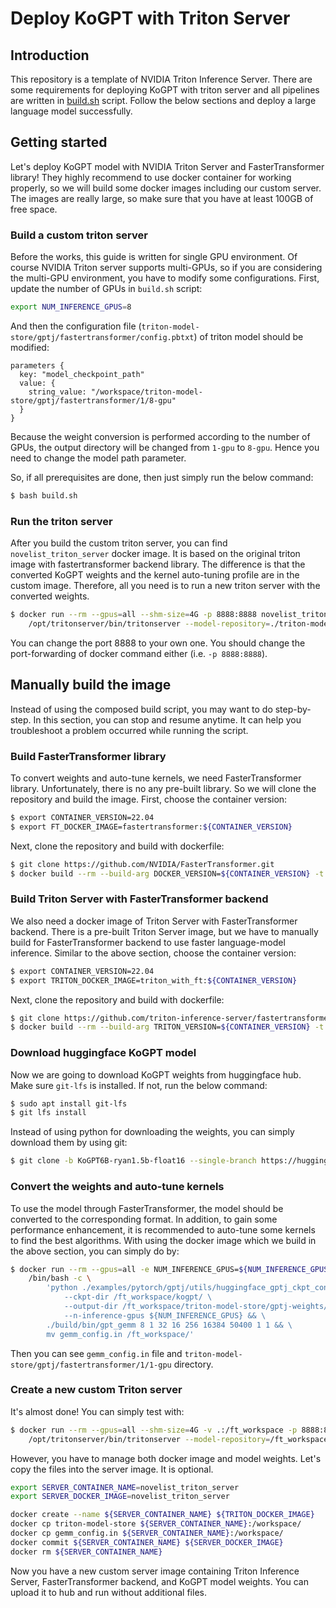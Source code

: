 # Deploy KoGPT with Triton Server

## Introduction
This repository is a template of NVIDIA Triton Inference Server. There are some requirements for deploying KoGPT with triton server and all pipelines are written in [build.sh](./build.sh) script. Follow the below sections and deploy a large language model successfully.

## Getting started

Let's deploy KoGPT model with NVIDIA Triton Server and FasterTransformer library! They highly recommend to use docker container for working properly, so we will build some docker images including our custom server. The images are really large, so make sure that you have at least 100GB of free space.

### Build a custom triton server
Before the works, this guide is written for single GPU environment. Of course NVIDIA Triton server supports multi-GPUs, so if you are considering the multi-GPU environment, you have to modify some configurations. First, update the number of GPUs in `build.sh` script:
```bash
export NUM_INFERENCE_GPUS=8
```
And then the configuration file (`triton-model-store/gptj/fastertransformer/config.pbtxt`) of triton model should be modified:
```pbtxt
parameters {
  key: "model_checkpoint_path"
  value: {
    string_value: "/workspace/triton-model-store/gptj/fastertransformer/1/8-gpu"
  }
}
```
Because the weight conversion is performed according to the number of GPUs, the output directory will be changed from `1-gpu` to `8-gpu`. Hence you need to change the model path parameter.

So, if all prerequisites are done, then just simply run the below command:
```bash
$ bash build.sh
```

### Run the triton server
After you build the custom triton server, you can find `novelist_triton_server` docker image. It is based on the original triton image with fastertransformer backend library. The difference is that the converted KoGPT weights and the kernel auto-tuning profile are in the custom image. Therefore, all you need is to run a new triton server with the converted weights.

```bash
$ docker run --rm --gpus=all --shm-size=4G -p 8888:8888 novelist_triton_server \
    /opt/tritonserver/bin/tritonserver --model-repository=./triton-model-store/gptj/ --http-port 8888
```

You can change the port 8888 to your own one. You should change the port-forwarding of docker command either (i.e. `-p 8888:8888`).

## Manually build the image
Instead of using the composed build script, you may want to do step-by-step. In this section, you can stop and resume anytime. It can help you troubleshoot a problem occurred while running the script.

### Build FasterTransformer library
To convert weights and auto-tune kernels, we need FasterTransformer library. Unfortunately, there is no any pre-built library. So we will clone the repository and build the image. First, choose the container version:
```bash
$ export CONTAINER_VERSION=22.04
$ export FT_DOCKER_IMAGE=fastertransformer:${CONTAINER_VERSION}
```
Next, clone the repository and build with dockerfile:
```bash
$ git clone https://github.com/NVIDIA/FasterTransformer.git
$ docker build --rm --build-arg DOCKER_VERSION=${CONTAINER_VERSION} -t ${FT_DOCKER_IMAGE} -f docker/Dockerfile.torch .
```

### Build Triton Server with FasterTransformer backend
We also need a docker image of Triton Server with FasterTransformer backend. There is a pre-built Triton Server image, but we have to manually build for FasterTransformer backend to use faster language-model inference. Similar to the above section, choose the container version:
```bash
$ export CONTAINER_VERSION=22.04
$ export TRITON_DOCKER_IMAGE=triton_with_ft:${CONTAINER_VERSION}
```
Next, clone the repository and build with dockerfile:
```bash
$ git clone https://github.com/triton-inference-server/fastertransformer_backend.git
$ docker build --rm --build-arg TRITON_VERSION=${CONTAINER_VERSION} -t ${TRITON_DOCKER_IMAGE} -f docker/Dockerfile .
```

### Download huggingface KoGPT model
Now we are going to download KoGPT weights from huggingface hub. Make sure `git-lfs` is installed. If not, run the below command:
```bash
$ sudo apt install git-lfs
$ git lfs install
```
Instead of using python for downloading the weights, you can simply download them by using git:
```bash
$ git clone -b KoGPT6B-ryan1.5b-float16 --single-branch https://huggingface.co/kakaobrain/kogpt
```

### Convert the weights and auto-tune kernels
To use the model through FasterTransformer, the model should be converted to the corresponding format. In addition, to gain some performance enhancement, it is recommended to auto-tune some kernels to find the best algorithms. With using the docker image which we build in the above section, you can simply do by:
```bash
$ docker run --rm --gpus=all -e NUM_INFERENCE_GPUS=${NUM_INFERENCE_GPUS} -v .:/ft_workspace ${FT_DOCKER_IMAGE} \
    /bin/bash -c \
        'python ./examples/pytorch/gptj/utils/huggingface_gptj_ckpt_convert.py \
            --ckpt-dir /ft_workspace/kogpt/ \
            --output-dir /ft_workspace/triton-model-store/gptj-weights/ \
            --n-inference-gpus ${NUM_INFERENCE_GPUS} && \
        ./build/bin/gpt_gemm 8 1 32 16 256 16384 50400 1 1 && \
        mv gemm_config.in /ft_workspace/'

```
Then you can see `gemm_config.in` file and `triton-model-store/gptj/fastertransformer/1/1-gpu` directory.

### Create a new custom Triton server
It's almost done! You can simply test with:
```bash
$ docker run --rm --gpus=all --shm-size=4G -v .:/ft_workspace -p 8888:8888 ${TRITON_DOCKER_IMAGE} \
    /opt/tritonserver/bin/tritonserver --model-repository=/ft_workspace/triton-model-store/gptj/ --http-port 8888
```
However, you have to manage both docker image and model weights. Let's copy the files into the server image. It is optional.
```bash
export SERVER_CONTAINER_NAME=novelist_triton_server
export SERVER_DOCKER_IMAGE=novelist_triton_server

docker create --name ${SERVER_CONTAINER_NAME} ${TRITON_DOCKER_IMAGE}
docker cp triton-model-store ${SERVER_CONTAINER_NAME}:/workspace/
docker cp gemm_config.in ${SERVER_CONTAINER_NAME}:/workspace/
docker commit ${SERVER_CONTAINER_NAME} ${SERVER_DOCKER_IMAGE}
docker rm ${SERVER_CONTAINER_NAME}
```
Now you have a new custom server image containing Triton Inference Server, FasterTransformer backend, and KoGPT model weights. You can upload it to hub and run without additional files.
